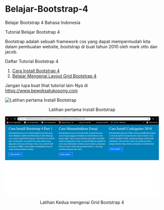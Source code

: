 # Belajar-Bootstrap-4
Belajar Bootstrap 4 Bahasa Indonesia 

Tutorial Belajar Bootstrap 4 

Bootstrap adalah sebuah framework css yang dapat mempermudah kita dalam pembuatan website, bootstrap di buat tahun 2010 oleh mark otto dan jacob.

Daftar Tutorial Bootstrap 4 
1. [Cara Install Bootstrap 4 ](https://www.bewoksatukosong.com/2019/02/cara-install-bootstrap-4-part-1.html)
2. [Belajar Mengenai Layout Grid Bootstrap 4 ](https://www.bewoksatukosong.com/2019/02/cara-memahami-layout-bootstrap-4-part-2.html)

Jangan lupa buat lihat tutorial lain-Nya di 
https://www.bewoksatukosong.com

![Latihan pertama Install Bootstrap](https://github.com/geraldprambudi/Belajar-Bootstrap-4/blob/master/Part%201%20Install%20Bootstrap%204/Screenshot_1.png "Latihan pertama Install Bootstrap")
<p align="center">
  Latihan pertama Install Bootstrap
</p>

![Latihan Kedua Grid Bootstrap](https://github.com/geraldprambudi/Belajar-Bootstrap-4/blob/master/Part%202%20Layout%20Bootstrap%204/Screenshot%20Latihan%20Part%202/3.png "Latihan kedua mengenai grid bootstrap")
<p align="center">
  Latihan Kedua mengenai Grid Bootstrap 4
</p>
